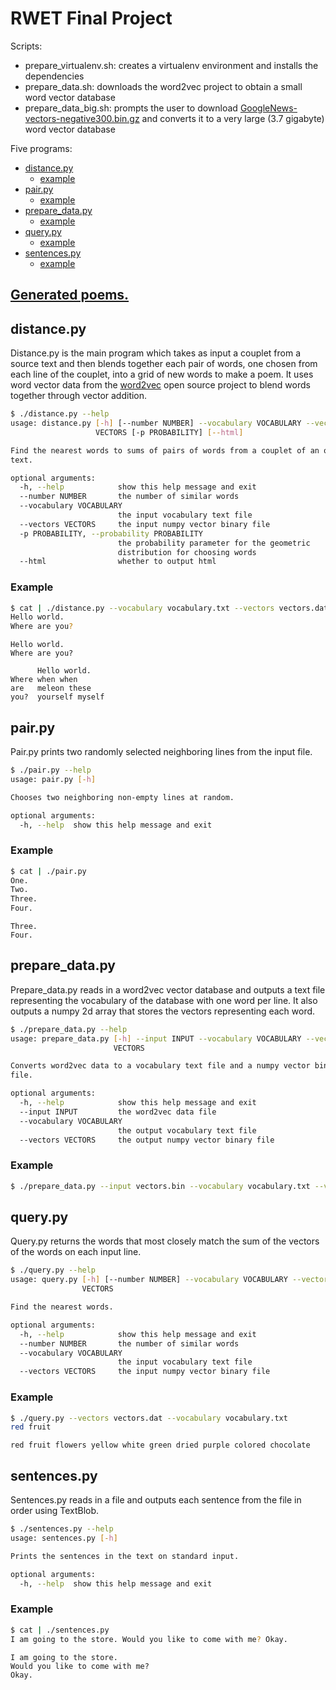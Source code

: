 # RWET Final Project

Scripts:
* prepare_virtualenv.sh: creates a virtualenv environment and installs the dependencies
* prepare_data.sh: downloads the word2vec project to obtain a small word vector database
* prepare_data_big.sh: prompts the user to download [GoogleNews-vectors-negative300.bin.gz](https://drive.google.com/file/d/0B7XkCwpI5KDYNlNUTTlSS21pQmM/edit?usp=sharing)
  and converts it to a very large (3.7 gigabyte) word vector database

Five programs:
* [distance.py](https://github.com/robertsdionne/rwet/tree/master/final#distancepy)
    * [example](https://github.com/robertsdionne/rwet/tree/master/final#example)
* [pair.py](https://github.com/robertsdionne/rwet/tree/master/final#pairpy)
    * [example](https://github.com/robertsdionne/rwet/tree/master/final#example-1)
* [prepare_data.py](https://github.com/robertsdionne/rwet/tree/master/final#prepare_datapy)
    * [example](https://github.com/robertsdionne/rwet/tree/master/final#example-2)
* [query.py](https://github.com/robertsdionne/rwet/tree/master/final#querypy)
    * [example](https://github.com/robertsdionne/rwet/tree/master/final#example-3)
* [sentences.py](https://github.com/robertsdionne/rwet/tree/master/final#sentencespy)
    * [example](https://github.com/robertsdionne/rwet/tree/master/final#example-4)

## [Generated poems.](http://robertsdionne.github.io/rwet/final/)

## distance.py

Distance.py is the main program which takes as input a couplet from a source text and then blends
together each pair of words, one chosen from each line of the couplet, into a grid of new words to
make a poem. It uses word vector data from the [word2vec](https://code.google.com/p/word2vec/)
open source project to blend words together through vector addition.

```bash
$ ./distance.py --help
usage: distance.py [-h] [--number NUMBER] --vocabulary VOCABULARY --vectors
                   VECTORS [-p PROBABILITY] [--html]

Find the nearest words to sums of pairs of words from a couplet of an original
text.

optional arguments:
  -h, --help            show this help message and exit
  --number NUMBER       the number of similar words
  --vocabulary VOCABULARY
                        the input vocabulary text file
  --vectors VECTORS     the input numpy vector binary file
  -p PROBABILITY, --probability PROBABILITY
                        the probability parameter for the geometric
                        distribution for choosing words
  --html                whether to output html
```

### Example

```bash
$ cat | ./distance.py --vocabulary vocabulary.txt --vectors vectors.dat
Hello world.
Where are you?
```
```
Hello world.
Where are you?

      Hello world.
Where when when
are   meleon these
you?  yourself myself
```

## pair.py

Pair.py prints two randomly selected neighboring lines from the input file.

```bash
$ ./pair.py --help
usage: pair.py [-h]

Chooses two neighboring non-empty lines at random.

optional arguments:
  -h, --help  show this help message and exit
```

### Example

```bash
$ cat | ./pair.py 
One.
Two.
Three.
Four.
```
```
Three.
Four.
```

## prepare_data.py

Prepare_data.py reads in a word2vec vector database and outputs a text file representing the
vocabulary of the database with one word per line. It also outputs a numpy 2d array that stores the
vectors representing each word.

```bash
$ ./prepare_data.py --help
usage: prepare_data.py [-h] --input INPUT --vocabulary VOCABULARY --vectors
                       VECTORS

Converts word2vec data to a vocabulary text file and a numpy vector binary
file.

optional arguments:
  -h, --help            show this help message and exit
  --input INPUT         the word2vec data file
  --vocabulary VOCABULARY
                        the output vocabulary text file
  --vectors VECTORS     the output numpy vector binary file
```

### Example

```bash
$ ./prepare_data.py --input vectors.bin --vocabulary vocabulary.txt --vectors vectors.dat
```

## query.py

Query.py returns the words that most closely match the sum of the vectors of the words on each
input line.

```bash
$ ./query.py --help
usage: query.py [-h] [--number NUMBER] --vocabulary VOCABULARY --vectors
                VECTORS

Find the nearest words.

optional arguments:
  -h, --help            show this help message and exit
  --number NUMBER       the number of similar words
  --vocabulary VOCABULARY
                        the input vocabulary text file
  --vectors VECTORS     the input numpy vector binary file
```

### Example

```bash
$ ./query.py --vectors vectors.dat --vocabulary vocabulary.txt
red fruit
```
```
red fruit flowers yellow white green dried purple colored chocolate
```

## sentences.py

Sentences.py reads in a file and outputs each sentence from the file in order using TextBlob.

```bash
$ ./sentences.py --help
usage: sentences.py [-h]

Prints the sentences in the text on standard input.

optional arguments:
  -h, --help  show this help message and exit
```

### Example

```bash
$ cat | ./sentences.py
I am going to the store. Would you like to come with me? Okay.
```
```
I am going to the store.
Would you like to come with me?
Okay.
```
